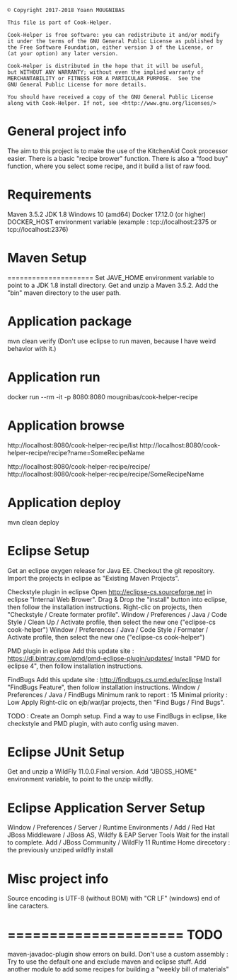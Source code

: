 ```
© Copyright 2017-2018 Yoann MOUGNIBAS

This file is part of Cook-Helper.

Cook-Helper is free software: you can redistribute it and/or modify
it under the terms of the GNU General Public License as published by
the Free Software Foundation, either version 3 of the License, or
(at your option) any later version.

Cook-Helper is distributed in the hope that it will be useful,
but WITHOUT ANY WARRANTY; without even the implied warranty of
MERCHANTABILITY or FITNESS FOR A PARTICULAR PURPOSE.  See the
GNU General Public License for more details.

You should have received a copy of the GNU General Public License
along with Cook-Helper. If not, see <http://www.gnu.org/licenses/>
```

# General project info

The aim to this project is to make the use of the KitchenAid Cook processor easier.
There is a basic "recipe brower" function.
There is also a "food buy" function, where you select some recipe, and it build a list of raw food.



# Requirements

Maven 3.5.2
JDK 1.8
Windows 10 (amd64)
Docker 17.12.0 (or higher)
DOCKER_HOST environment variable (example : tcp://localhost:2375 or tcp://localhost:2376)



# Maven Setup
=====================
Set JAVE_HOME environment variable to point to a JDK 1.8 install directory.
Get and unzip a Maven 3.5.2.
Add the "bin" maven directory to the user path.


# Application package

mvn clean verify
(Don't use eclipse to run maven, because I have weird behavior with it.)



# Application run

docker run --rm -it -p 8080:8080 mougnibas/cook-helper-recipe



# Application browse

http://localhost:8080/cook-helper-recipe/list
http://localhost:8080/cook-helper-recipe/recipe?name=SomeRecipeName

http://localhost:8080/cook-helper-recipe/recipe/
http://localhost:8080/cook-helper-recipe/recipe/SomeRecipeName


# Application deploy

mvn clean deploy



# Eclipse Setup

Get an eclipse oxygen release for Java EE.
Checkout the git repository.
Import the projects in eclipse as "Existing Maven Projects".

Checkstyle plugin in eclipse
Open http://eclipse-cs.sourceforge.net in eclipse "Internal Web Brower".
Drag & Drop the "install" button into eclipse, then follow the installation instructions.
Right-clic on projects, then "Checkstyle / Create formater profile".
Window / Preferences / Java / Code Style / Clean Up / Activate profile, then select the new one ("eclipse-cs cook-helper")
Window / Preferences / Java / Code Style / Formater / Activate profile, then select the new one ("eclipse-cs cook-helper")

PMD plugin in eclipse
Add this update site : https://dl.bintray.com/pmd/pmd-eclipse-plugin/updates/
Install "PMD for eclipse 4", then follow installation instructions.

FindBugs
Add this update site : http://findbugs.cs.umd.edu/eclipse
Install "FindBugs Feature", then follow installation instructions.
Window / Preferences / Java / FindBugs
Minimum rank to report : 15
Minimal priority : Low
Apply
Right-clic on ejb/war/jar projects, then "Find Bugs / Find Bugs".

TODO :
Create an Oomph setup.
Find a way to use FindBugs in eclipse, like checkstyle and PMD plugin, with auto config using maven.



# Eclipse JUnit Setup

Get and unzip a WildFly 11.0.0.Final version.
Add "JBOSS_HOME" environment variable, to point to the unzip wildfly.



# Eclipse Application Server Setup

Window / Preferences / Server / Runtime Environments / Add / Red Hat JBoss Middleware / JBoss AS, Wildfy & EAP Server Tools
Wait for the install to complete.
Add / JBoss Community / WildFly 11 Runtime
Home direcetory : the previously unziped wildfly install



# Misc project info

Source encoding is UTF-8 (without BOM) with "CR LF" (windows) end of line caracters.


=====================
TODO
=====================
maven-javadoc-plugin show errors on build.
Don't use a custom assembly : Try to use the default one and exclude maven and eclipse stuff.
Add another module to add some recipes for building a "weekly bill of materials"
